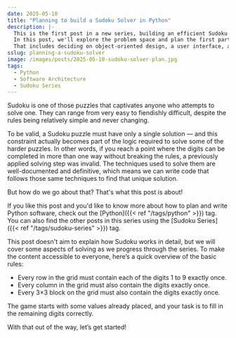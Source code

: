 ```yaml
---
date: 2025-05-10
title: "Planning to build a Sudoku Solver in Python"
description: |-
  This is the first post in a new series, building an efficient Sudoku solver using Python.
  In this post, we'll explore the problem space and plan the first parts of the software.
  That includes deciding on object-oriented design, a user interface, and formats for input and output.
sslug: planning-a-sudoku-solver
image: /images/posts/2025-05-10-sudoku-solver-plan.jpg
tags:
  - Python
  - Software Architecture
  - Sudoku Series
---
```


Sudoku is one of those puzzles that captivates anyone who attempts to solve one.
They can range from very easy to fiendishly difficult, despite the rules being relatively simple and never changing.

To be valid, a Sudoku puzzle must have only a single solution — and this constraint actually becomes part of the logic required to solve some of the harder puzzles.
In other words, if you reach a point where the digits can be completed in more than one way without breaking the rules, a previously applied solving step was invalid.
The techniques used to solve them are well-documented and definitive, which means we can write code that follows those same techniques to find that unique solution.

But how do we go about that?
That's what this post is about!

If you like this post and you'd like to know more about how to plan and write Python software, check out the [Python]({{< ref "/tags/python" >}}) tag.
You can also find the other posts in this series using the [Sudoku Series]({{< ref "/tags/sudoku-series" >}}) tag.

This post doesn't aim to explain how Sudoku works in detail, but we will cover some aspects of solving as we progress through the series.
To make the content accessible to everyone, here’s a quick overview of the basic rules:

- Every row in the grid must contain each of the digits 1 to 9 exactly once.
- Every column in the grid must also contain the digits exactly once.
- Every 3×3 block on the grid must also contain the digits exactly once.

The game starts with some values already placed, and your task is to fill in the remaining digits correctly.

With that out of the way, let’s get started!
